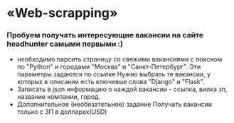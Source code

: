 # «Web-scrapping»
### Пробуем получать интересующие вакансии на сайте headhunter самыми первыми :)

 - необходимо парсить страницу со свежими вакансиями с поиском по "Python" и городами "Москва" и "Санкт-Петербург". Эти параметры задаются по ссылке
Нужно выбрать те вакансии, у которых в описании есть ключевые слова "Django" и "Flask".
 - Записать в json информацию о каждой вакансии - ссылка, вилка зп, название компании, город.
 - Дополнительное (необязательное) задание
Получать вакансии только с ЗП в долларах(USD)